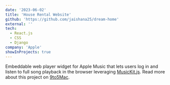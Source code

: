 ```yaml
---
date: '2023-06-02'
title: 'House Rental Website'
github: 'https://github.com/jaishana25/dream-home'
external: ''
tech:
  - React.js
  - CSS
  - Django
company: 'Apple'
showInProjects: true
---
```


Embeddable web player widget for Apple Music that lets users log in and listen to full song playback in the browser leveraging [MusicKit.js](https://developer.apple.com/documentation/musickitjs). Read more about this project on [9to5Mac](https://9to5mac.com/2018/06/03/apple-music-embeddable-web-player-listen-browser/).
